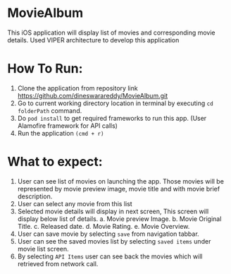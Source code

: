 # MovieAlbum
This iOS application will display list of movies and corresponding movie details. Used VIPER architecture to develop this application

# How To Run:

1. Clone the application from repository link https://github.com/dineswarareddy/MovieAlbum.git
2. Go to current working directory location in terminal  by executing `cd folderPath` command.
3. Do `pod install` to get required frameworks to run this app. (User Alamofire framework for API calls)
4. Run the application `(cmd + r)`

# What to expect: 
1. User can see list of movies on launching the app. Those movies will be represented by movie preview image, movie title and with movie brief description. 
2. User can select any movie from this list
3. Selected movie details will display in next screen, This screen will display below list of details.
    a. Movie preview Image.
    b. Movie Original Title.
    c. Released date.
    d. Movie Rating.
    e. Movie Overview.
4. User can save movie by selecting `save` from navigation tabbar.
5. User can see the saved movies list by selecting `saved items` under movie list screen.
6. By selecting `API Items` user can see back the movies which will retrieved from network call.
